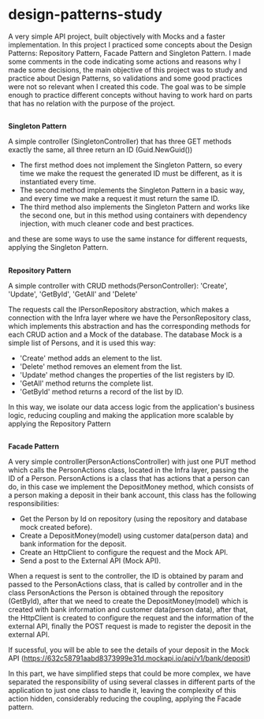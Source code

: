 # design-patterns-study

A very simple API project, built objectively with Mocks and a faster implementation.
In this project I practiced some concepts about the Design Patterns: Repository Pattern, Facade Pattern and Singleton Pattern.
I made some comments in the code indicating some actions and reasons why I made some decisions, the main objective of this project was to study and practice about Design Patterns, so validations and some good practices were not so relevant when I created this code.
The goal was to be simple enough to practice different concepts without having to work hard on parts that has no relation with the purpose of the project.
## 

<strong>Singleton Pattern</strong>

A simple controller (SingletonController) that has three GET methods exactly the same, all three return an ID (Guid.NewGuid())

* The first method does not implement the Singleton Pattern, so every time we make the request the generated ID must be different, as it is instantiated every time.
* The second method implements the Singleton Pattern in a basic way, and every time we make a request it must return the same ID.
* The third method also implements the Singleton Pattern and works like the second one, but in this method using containers with dependency injection, with much cleaner code and best practices.

and these are some ways to use the same instance for different requests, applying the Singleton Pattern.

## 

<strong>Repository Pattern</strong>

A simple controller with CRUD methods(PersonController): 'Create', 'Update', 'GetById', 'GetAll' and 'Delete'

The requests call the IPersonRepository abstraction, which makes a connection with the Infra layer where we have the PersonRepository class, which implements this abstraction and has the corresponding methods for each CRUD action and a Mock of the database.
The database Mock is a simple list of Persons, and it is used this way: 

* 'Create' method adds an element to the list.
* 'Delete' method removes an element from the list. 
* 'Update' method changes the properties of the list registers by ID. 
* 'GetAll' method returns the complete list. 
* 'GetById' method returns a record of the list by ID.

In this way, we isolate our data access logic from the application's business logic, reducing coupling and making the application more scalable by applying the Repository Pattern

## 

<strong>Facade Pattern</strong>

A very simple controller(PersonActionsController) with just one PUT method which calls the PersonActions class, located in the Infra layer, passing the ID of a Person.
PersonActions is a class that has actions that a person can do, in this case we implement the DepositMoney method, which consists of a person making a deposit in their bank account, this class has the following responsibilities:

* Get the Person by Id on repository (using the repository and database mock created before).
* Create a DepositMoney(model) using customer data(person data) and bank information for the deposit.
* Create an HttpClient to configure the request and the Mock API.
* Send a post to the External API (Mock API).

When a request is sent to the controller, the ID is obtained by param and passed to the PersonActions class, that is called by controller and in the class PersonActions the Person is obtained through the repository (GetById), after that we need to create the DepositMoney(model) which is created with bank information and customer data(person data), after that, the HttpClient is created to configure the request and the information of the external API, finally the POST request is made to register the deposit in the external API.

If sucessful, you will be able to see the details of your deposit in the Mock API (https://632c58791aabd8373999e31d.mockapi.io/api/v1/bank/deposit)

In this part, we have simplified steps that could be more complex, we have separated the responsibility of using several classes in different parts of the application to just one class to handle it, leaving the complexity of this action hidden, considerably reducing the coupling, applying the Facade pattern.

## 

